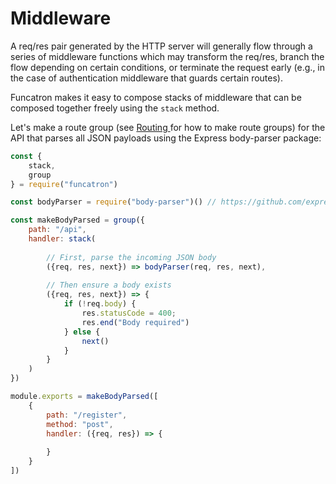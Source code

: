 # Middleware

A req/res pair generated by the HTTP server will generally flow through a series of middleware functions which may transform the req/res, branch the flow depending on certain conditions, or terminate the request early \(e.g., in the case of authentication middleware that guards certain routes\).

Funcatron makes it easy to compose stacks of middleware that can be composed together freely using the `stack` method.

Let's make a route group \(see [Routing ](/routing.md)for how to make route groups\) for the API that parses all JSON payloads using the Express body-parser package:

```javascript
const { 
    stack,
    group
} = require("funcatron")

const bodyParser = require("body-parser")() // https://github.com/expressjs/body-parser

const makeBodyParsed = group({
    path: "/api",
    handler: stack(
    
        // First, parse the incoming JSON body
        ({req, res, next}) => bodyParser(req, res, next),
        
        // Then ensure a body exists
        ({req, res, next}) => {
            if (!req.body) {
                res.statusCode = 400;
                res.end("Body required")
            } else {
                next()
            }
        }
    )
})

module.exports = makeBodyParsed([
    {
        path: "/register",
        method: "post",
        handler: ({req, res}) => {
            
        }        
    }
])
```



